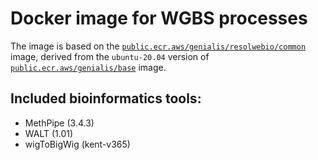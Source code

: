 # Docker image for WGBS processes

The image is based on the [`public.ecr.aws/genialis/resolwebio/common`](
https://gallery.ecr.aws/genialis/resolwebio/common) image, derived from
the `ubuntu-20.04` version of [`public.ecr.aws/genialis/base`](
https://gallery.ecr.aws/genialis/resolwebio/base) image.

Included bioinformatics tools:
------------------------------
* MethPipe (3.4.3)
* WALT (1.01)
* wigToBigWig (kent-v365)
